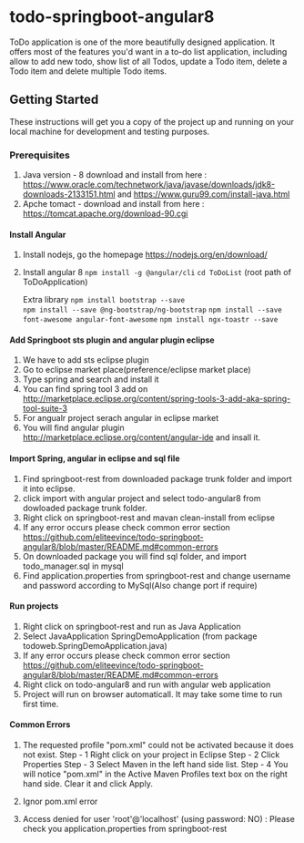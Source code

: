# todo-springboot-angular8
ToDo application is one of the more beautifully designed application. It offers most of the features you'd want in a to-do list application, including allow to add new todo, show list of all Todos, update a Todo item, delete a Todo item and delete multiple Todo items.

## Getting Started

These instructions will get you a copy of the project up and running on your local machine for development and testing purposes.

### Prerequisites

1. Java version - 8  download and install from here : https://www.oracle.com/technetwork/java/javase/downloads/jdk8-downloads-2133151.html and https://www.guru99.com/install-java.html
2. Apche tomact - download and install from  here : https://tomcat.apache.org/download-90.cgi

#### Install Angular

1. Install nodejs, go the homepage https://nodejs.org/en/download/

2. Install angular 8
    `npm install -g @angular/cli`
    `cd ToDoList` (root path of ToDoApplication)
    
   Extra library
	`npm install bootstrap --save`	
	`npm install --save @ng-bootstrap/ng-bootstrap`
	`npm install --save font-awesome angular-font-awesome`
	`npm install ngx-toastr --save`

#### Add Springboot sts plugin and angular plugin eclipse

1. We have to add sts eclipse plugin
2. Go to eclipse market place(preference/eclipse market place)
3. Type spring and search and install it
4. You can find spring tool 3 add on http://marketplace.eclipse.org/content/spring-tools-3-add-aka-spring-tool-suite-3
5. For angualr project serach angular in eclipse market
6. You will find angular plugin http://marketplace.eclipse.org/content/angular-ide and insall it.

#### Import Spring, angular in eclipse and sql file

1. Find springboot-rest from downloaded package trunk folder and import it into eclipse.
2. click import with angular project and select todo-angular8 from dowloaded package trunk folder.
3. Right click on springboot-rest and mavan clean-install from eclipse
4. If any error occurs please check common error section https://github.com/eliteevince/todo-springboot-angular8/blob/master/README.md#common-errors
5. On downloaded package you will find sql folder, and import todo_manager.sql in mysql
6. Find application.properties from springboot-rest and change username and password according to MySql(Also change port if require)


#### Run projects
1. Right click on springboot-rest and run as Java Application
2. Select JavaApplication SpringDemoApplication (from package todoweb.SpringDemoApplication.java)
3. If any error occurs please check common error section https://github.com/eliteevince/todo-springboot-angular8/blob/master/README.md#common-errors
4. Right click on todo-angular8 and run with angular web application
5. Project will run on browser automaticall. It may take some time to run first time.

#### Common Errors
1. The requested profile "pom.xml" could not be activated because it does not exist.
	Step - 1 Right click on your project in Eclipse
	Step - 2 Click Properties
	Step - 3 Select Maven in the left hand side list.
	Step - 4 You will notice "pom.xml" in the Active Maven Profiles text box on the right hand side. Clear it and click Apply.

2. Ignor pom.xml error

3. Access denied for user 'root'@'localhost' (using password: NO) : Please check you application.properties from springboot-rest
